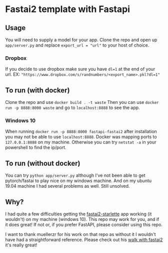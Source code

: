 # Fastai2 template with Fastapi

## Usage

You will need to supply a model for your app. Clone the repo and open up `app/server.py` and replace `export_url = "url"` to your host of choice.

### Dropbox

If you decide to use dropbox make sure you have `dl=1` at the end of your url. EX: `"https://www.dropbox.com/s/randnumbers/<export_name>.pkl?dl=1"`


## To run (with docker)

Clone the repo and use `docker build . -t waste` Then you can use `docker run -p 8888:8000 waste` and go to `localhost:8888` to see the app.

### Windows 10

When running `docker run -p 8888:8000 fastapi-fastai2` after installation you may not be able to use `localhost:8888`. Docker was mapping ports to `127.0.0.1:8888` on my machine. Otherwise you can try `netstat -a` in your powershell to find the ip/port.

## To run (without docker)

You can try `python app/server.py` although I've not been able to get pytorch/fastai to play nice on my windows machine. And on my ubuntu 19.04 machine I had several problems as well. Still unsolved.

## Why?

I had quite a few difficulties getting the [fastai2-starlette](https://github.com/muellerzr/fastai2-Starlette) app working (it wouldn't) on my machine (windows 10). This repo may work for you, and if it does great! If not or, if you prefer FastAPI, please consider using this repo.

I want to thank muellerzr for his work on that repo as without it I wouldn't have had a straightforward reference. Please check out his [walk with fastai2](https://forums.fast.ai/t/a-walk-with-fastai2-vision-study-group-and-online-lectures-megathread/59929) it's really great!
